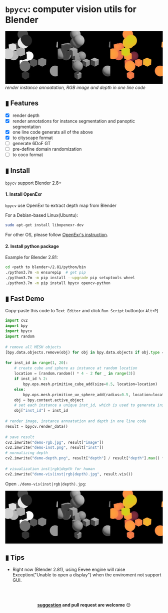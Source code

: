# `bpycv`: computer vision utils for Blender

![demo-vis(inst|rgb|depth).jpg](doc/img/demo-vis(inst|rgb|depth).jpg)    
*render instance annoatation, RGB image and depth in one line code*

## ▮ Features

 - [x] render depth
 - [x] render annotations for instance segmentation and panoptic segmentation 
 - [x] one line code generats all of the above
 - [x] to cityscape format
 - [ ] generate 6DoF GT
 - [ ] pre-define domain randomization
 - [ ] to coco format

## ▮ Install
`bpycv` support Blender 2.8+

#### 1. Install OpenExr
`bpycv` use OpenExr to extract depth map from Blender

For a Debian-based Linux(Ubuntu):
```bash
sudo apt-get install libopenexr-dev
```

For other OS, please follow [OpenExr's instruction](https://excamera.com/sphinx/articles-openexr.html).

#### 2. Install python package
Example for Blender 2.81:
```bash
cd <path to blender>/2.81/python/bin
./python3.7m -m ensurepip  # get pip
./python3.7m -m pip install --upgrade pip setuptools wheel
./python3.7m -m pip install bpycv opencv-python
```

## ▮ Fast Demo

Copy-paste this code to `Text Editor` and click `Run Script` button(or `Alt+P`)
```python
import cv2
import bpy
import bpycv
import random

# remove all MESH objects
[bpy.data.objects.remove(obj) for obj in bpy.data.objects if obj.type == "MESH"]

for inst_id in range(1, 20):
    # create cube and sphere as instance at random location
    location = [random.random() * 4 - 2 for _ in range(3)]
    if inst_id % 2:
        bpy.ops.mesh.primitive_cube_add(size=0.5, location=location)
    else:
        bpy.ops.mesh.primitive_uv_sphere_add(radius=0.5, location=location)
    obj = bpy.context.active_object
    # set each instance a unique inst_id, which is used to generate instance annotation.
    obj["inst_id"] = inst_id

# render image, instance annoatation and depth in one line code
result = bpycv.render_data()

# save result
cv2.imwrite("demo-rgb.jpg", result["image"])
cv2.imwrite("demo-inst.png", result["inst"])
# normalizing depth
cv2.imwrite("demo-depth.png", result["depth"] / result["depth"].max() * 255)

# visualization inst|rgb|depth for human
cv2.imwrite("demo-vis(inst|rgb|depth).jpg", result.vis())
```
Open `./demo-vis(inst|rgb|depth).jpg`:   

![demo-vis(inst|rgb|depth).jpg](doc/img/demo-vis(inst|rgb|depth).jpg)

## ▮ Tips
 * Right now (Blender 2.81), using Eevee engine will raise Exception("Unable to open a display") when the enviroment not support GUI.

<br>
<br>
<div align="center">

**[suggestion](https://github.com/DIYer22/bpycv/issues) and pull request are welcome** 😊
</div>